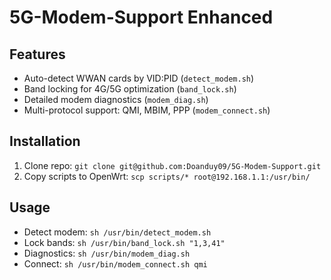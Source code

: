 # 5G-Modem-Support Enhanced
## Features
- Auto-detect WWAN cards by VID:PID (`detect_modem.sh`)
- Band locking for 4G/5G optimization (`band_lock.sh`)
- Detailed modem diagnostics (`modem_diag.sh`)
- Multi-protocol support: QMI, MBIM, PPP (`modem_connect.sh`)
## Installation
1. Clone repo: `git clone git@github.com:Doanduy09/5G-Modem-Support.git`
2. Copy scripts to OpenWrt: `scp scripts/* root@192.168.1.1:/usr/bin/`
## Usage
- Detect modem: `sh /usr/bin/detect_modem.sh`
- Lock bands: `sh /usr/bin/band_lock.sh "1,3,41"`
- Diagnostics: `sh /usr/bin/modem_diag.sh`
- Connect: `sh /usr/bin/modem_connect.sh qmi`
